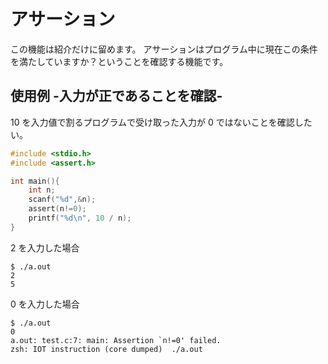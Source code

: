 # アサーション

この機能は紹介だけに留めます。
アサーションはプログラム中に現在この条件を満たしていますか？ということを確認する機能です。

## 使用例 -入力が正であることを確認-

10 を入力値で割るプログラムで受け取った入力が 0 ではないことを確認したい。

```c
#include <stdio.h>
#include <assert.h>

int main(){
    int n;
    scanf("%d",&n);
    assert(n!=0);
    printf("%d\n", 10 / n);
}
```

2 を入力した場合

```shell
$ ./a.out
2
5
```

0 を入力した場合

```shell
$ ./a.out
0
a.out: test.c:7: main: Assertion `n!=0' failed.
zsh: IOT instruction (core dumped)  ./a.out
```

